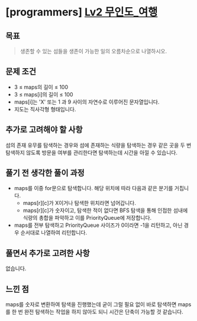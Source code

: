 # [programmers] [Lv2 무인도_여행](https://school.programmers.co.kr/learn/courses/30/lessons/154540)

## 목표
> 생존할 수 있는 섬들을 생존이 가능한 일의 오름차순으로 나열하시오. 

## 문제 조건
* 3 ≤ maps의 길이 ≤ 100
* 3 ≤ maps[i]의 길이 ≤ 100
* maps[i]는 'X' 또는 1 과 9 사이의 자연수로 이루어진 문자열입니다.
* 지도는 직사각형 형태입니다.

## 추가로 고려해야 할 사항
섬의 존재 유무를 탐색하는 경우와 섬에 존재하는 식량을 탐색하는 경우 같은 곳을 두 번 탐색하지 않도록 방문을 여부를 관리한다면 탐색하는데 시간을 아낄 수 있습니다.   

## 풀기 전 생각한 풀이 과정
*  maps를 이중 for문으로 탐색합니다. 해당 위치에 따라 다음과 같은 분기를 거칩니다.
   * maps[r][c]가 X이거나 탐색한 위치라면 넘어갑니다.
   * maps[r][c]가 숫자이고, 탐색한 적이 없다면 BFS 탐색을 통해 인접한 섬내에 식량의 총합을 파악하고 이를 PriorityQueue에 저장합니다.
 * maps를 전부 탐색하고 PriorityQueue 사이즈가 0이라면 -1을 리턴하고, 아닌 경우 순서대로 나열하여 리턴합니다.

## 풀면서 추가로 고려한 사항
없습니다.

## 느낀 점
maps를 숫자로 변환하여 탐색을 진행했는데 굳이 그럴 필요 없이 바로 탐색하면 maps를 한 번 완전 탐색하는 작업을 하지 않아도 되니 시간은 단축이 가능할 것 같습니다.   